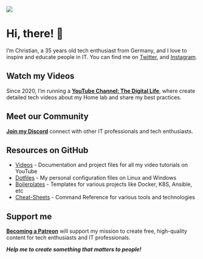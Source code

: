 ![](https://cnd-prod-1.s3.us-west-004.backblazeb2.com/new-banner4-scaled-for-github.jpg)

# Hi, there! 👋

I’m Christian, a 35 years old tech enthusiast from Germany, and I love to inspire and educate people in IT. You can find me on [Twitter](https://twitter.com/christian_tdl), and [Instagram](https://www.instagram.com/christian_tdl/).

## Watch my Videos

Since 2020, I’m running a **[YouTube Channel: The Digital Life](https://www.youtube.com/channel/UCZNhwA1B5YqiY1nLzmM0ZRg)**, where create detailed tech videos about my Home lab and share my best practices.

## Meet our Community

**[Join my Discord](https://discord.com/invite/bz2SN7d)** connect with other IT professionals and tech enthusiasts.

## Resources on GitHub

- [Videos](https://github.com/xcad2k/videos) - Documentation and project files for all my video tutorials on YouTube
- [Dotfiles](https://github.com/xcad2k/dotfiles) - My personal configuration files on Linux and Windows
- [Boilerplates](https://github.com/xcad2k/boilerplates) - Templates for various projects like Docker, K8S, Ansible, etc
- [Cheat-Sheets](https://github.com/xcad2k/cheat-sheets) - Command Reference for various tools and technologies

## Support me

**[Becoming a Patreon](https://medium.com/@christian_tdl)** will support my mission to create free, high-quality content for tech enthusiasts and IT professionals.

***Help me to create something that matters to people!***
